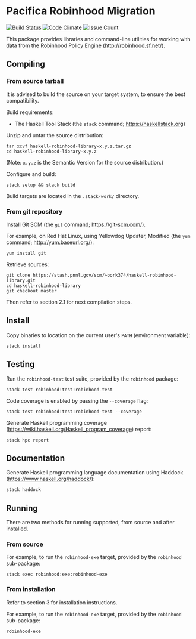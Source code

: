 # Pacifica Robinhood Migration

[![Build Status](https://travis-ci.org/pacifica/pacifica-robinhood-migration.svg?branch=master)](https://travis-ci.org/pacifica/pacifica-robinhood-migration)
[![Code Climate](https://codeclimate.com/github/pacifica/pacifica-robinhood-migration/badges/gpa.svg)](https://codeclimate.com/github/pacifica/pacifica-robinhood-migration)
[![Issue Count](https://codeclimate.com/github/pacifica/pacifica-robinhood-migration/badges/issue_count.svg)](https://codeclimate.com/github/pacifica/pacifica-robinhood-migration)

This package provides libraries and command-line utilities for working with data from the Robinhood Policy Engine (http://robinhood.sf.net/).

## Compiling

### From source tarball

It is advised to build the source on your target system, to ensure the best compatibility.

Build requirements:

* The Haskell Tool Stack (the `stack` command; https://haskellstack.org)

Unzip and untar the source distribution:

```
tar xcvf haskell-robinhood-library-x.y.z.tar.gz
cd haskell-robinhood-library-x.y.z
```
(Note: `x.y.z` is the Semantic Version for the source distribution.)

Configure and build:

`stack setup && stack build`

Build targets are located in the `.stack-work/` directory.

### From git repository

Install Git SCM (the `git` command; https://git-scm.com/).

For example, on Red Hat Linux, using Yellowdog Updater, Modified (the `yum` command; http://yum.baseurl.org/):

`yum install git`

Retrieve sources:

```
git clone https://stash.pnnl.gov/scm/~bork374/haskell-robinhood-library.git
cd haskell-robinhood-library
git checkout master
```

Then refer to section 2.1 for next compilation steps.

## Install

Copy binaries to location on the current user's `PATH` (environment variable):

`stack install`

## Testing

Run the `robinhood-test` test suite, provided by the `robinhood` package:

`stack test robinhood:test:robinhood-test`

Code coverage is enabled by passing the `--coverage` flag:

`stack test robinhood:test:robinhood-test --coverage`

Generate Haskell programming coverage (https://wiki.haskell.org/Haskell_program_coverage) report:

`stack hpc report`

## Documentation

Generate Haskell programming language documentation using Haddock (https://www.haskell.org/haddock/):

`stack haddock`

## Running

There are two methods for running supported, from source and after installed.

### From source

For example, to run the `robinhood-exe` target, provided by the `robinhood` sub-package:

`stack exec robinhood:exe:robinhood-exe`

### From installation

Refer to section 3 for installation instructions.

For example, to run the `robinhood-exe` target, provided by the `robinhood` sub-package:

`robinhood-exe`
